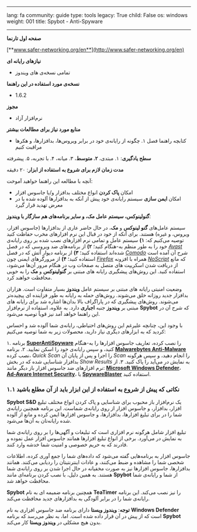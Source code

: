 

---

lang: fa
community: guide
type: tools
legacy: True
child: False
os: windows
weight: 001
title: Spybot - Anti-Spyware

---

			
**صفحه اول تارنما**

[**www.safer-networking.org/en**](http://www.safer-networking.org/en)

**نیازهای رایانه ای**

- تمامی نسخه‌ی های ویندوز


**نسخه‌ی مورد استفاده در این راهنما**

- 1.6.2

**مجوز**

- نرم‌افزار آزاد


**منابع مورد نیاز برای مطالعات بیشتر**

- کتابچه راهنما فصل ۱. چگونه از رایانه‌ی خود در برابر ویروس‌ها، بدافزارها، و هکرها مراقبت کنیم


**سطح یادگیری**: ۱. مبتدی، **۲. متوسط**، ۳. میانه، ۴. با تجربه، ۵. پیشرفته


**مدت زمان لازم برای شروع به استفاده از ابزار**: ۲۰ دقیقه

آنچه با مطالعه این راهنما خواهید آموخت:

- امکان **پاک کردن** انواع مختلف بدافزار و/یا جاسوس افزار
- امکان **ایمن سازی** سیستم رایانه‌ی خود پیش از آنکه به بدافزارها آلوده شده یا در معرض تهدید قرار گیرد



**گنولینوکس، سیستم عامل مک، و سایر برنامه‌های هم سازگار با ویندوز**:

سیستم عامل‌های **گنو لینوکس** و **مک**، در حال حاضر عاری از بدافزارها (جاسوس افزار، ویروس، و غیره) هستند. برای آنکه از خود در قبال این نرم افزارهای مخرب حفاظت کنید توصیه می‌کنیم که: **۱)** سیستم عامل و تمامی نرم افزارهای نصب شده بر روی رایانه‌ی خود را به طور منظم به-هنگام کنید؛ **۲)** از برنامه‌های ضد ویروسی که در فصل [*Avast*](avast) شده‌اند استفاده کنید؛ **۳)** از برنامه دیوار آتش که در فصل [*Comodo*](comodo) شرح آن آمده است استفاده کنید؛ **۴)** از مرورگرهای ایمنی چون [*Firefox*](firefox) همراه با افزونه [*NoScript*](firefox_noscript) که مانع از دریافت شدن اسکریپت های متصل به صفحات وب در هنگام مرور آن‌ها می‌شود، استفاده کنید. این روش‌های پیشگیری رایانه های مبتنی بر **گنولینوکس** و **مک** را به خوبی محافظت خواهند کرد.

وضعیت امنیتی رایانه های مبتنی بر سیستم عامل **ویندوز** بسیار متفاوت است. هزاران بدافزار جدید روزانه خلق می‌شوند. روش‌های حمله به رایانه به طور فزاینده ای پیچیده‌تر می‌شوند. روش‌های پیشگیری که در پاراگراف بالا بدان‌ها اشاره شد برای رایانه های مبتنی بر **ویندوز** جنبه **اجباری** دارد. به علاوه، استفاده از نرم‌افزار **Spybot** که شرح آن در این راهنما خواهد آمد نیز قویاً توصیه می‌شود.

با وجود این، چنانچه علیرغم این روش‌های احتیاطی، رایانه‌ی شما آلوده شد و احساس کردید که به ابزارهای دیگری نیاز دارید، محصولات زیر به شما توصیه می‌کنیم:

۱. برنامه [**SuperAntiSpyware**](http://superantispyware.com) را نصب کرده، تعاریف جاسوس افزارها را به-هنگام کنید، و سپس رایانه‌ی خود را اسکن نمایید.
۲. برنامه [**Malwarebytes Anti-Malware**](https://www.malwarebytes.org/mbam.php) نصب کرده، *Quick Scan* را اجرا و پس از پایان آن *Scan* را انجام دهید، و سپس هرگونه بدافزار شناسایی شده که در بخش *Show Results* به نمایش در می‌آید را پاک کنید.
۳. از نرم افزارهای ضد جاسوس افزار باز دیگر مانند: [**Microsoft Windows Defender**](http://www.microsoft.com/windows/products/winfamily/defender)، [**Ad-Aware Internet Security**](http://www.lavasoft.com/)، یا [**SpywareBlaster**](http://www.javacoolsoftware.com/spywareblaster.html) استفاده کنید.


### ۱.۱ نکاتی که پیش از شروع به استفاده از این ابزار باید از آن مطلع باشید ###

**Spybot S&D** یک نرم‌افزار باز محبوب برای شناسایی و پاک کردن انواع مختلف تبلیغ افزار، بدافزار، و جاسوس افزار از روی رایانه‌ی شماست. این برنامه همچنین رایانه‌ی شما را در برای تبلیغ افزارها، بدافزارها، و جاسوس افزارها ایمن کرده و مانع از آلوده شده رایانه‌تان به آن‌ها می‌شود. 

تبلیغ افزار شامل هرگونه نرم افزاری است که تبلیغات و آگهی‌ها را بر روی رایانه‌ی شما به نمایش در می‌آورد. برخی از انواع تبلیغ افزارها همانند جاسوس افزار عمل نموده و قادرند که به حریم خصوصی و امنیت شما خدشه وارد کنند.

جاسوس افزار به برنامه‌هایی گفته می‌شود که داده‌های شما را جمع آوری کرده، اطلاعات شخصی شما را مشاهده و ضبط می‌کنند، و عادات اینترنتیتان را ردیابی می‌کنند. همانند بدافزارها، جاسوس افزارها نیز به صورت مخفیانه در حال اجرا شدن بر روی رایانه‌ی شما هستند. به همین دلیل، با نصب کردن برنامه‌ای مانند **Spybot** از شما و رایانه‌ی شما محافظت خواهد شد.

**Spybot** همچنین برنامه ضمیمه ای به نام **TeaTimer** را نیز نصب می‌کند. این برنامه رایانه‌ی شما را در برابر آلودگی به بدافزارهای جدید محافظت می‌کند. 


**توجه**: **ویندوز ویستا** دارای برنامه ضد جاسوس افزاری به نام **Windows Defender** است که از پیش در آن قرار داده شده است. اما، به نظر می‌رسد که برنامه **Spybot** بدون هیچ مشکلی در **ویندوز ویستا** کار می‌کند.


